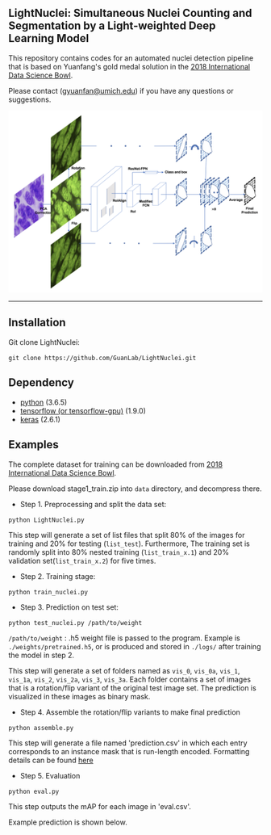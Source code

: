 ## LightNuclei: Simultaneous Nuclei Counting and Segmentation by a Light-weighted Deep Learning Model

This repository contains codes for an automated nuclei detection pipeline that is based on Yuanfang's gold medal solution in the [2018 International Data Science Bowl](https://www.kaggle.com/c/data-science-bowl-2018).

Please contact (gyuanfan@umich.edu) if you have any questions or suggestions.

<p align="left">
<img src="https://github.com/wilzxu/LightNuclei/blob/master/figures/fig1a.png" width="700">
</p>


---

## Installation
Git clone LightNuclei:
```
git clone https://github.com/GuanLab/LightNuclei.git
```

## Dependency
* [python](https://www.python.org) (3.6.5)
* [tensorflow (or tensorflow-gpu)](https://www.tensorflow.org) (1.9.0) 
* [keras](https://keras.io/) (2.6.1)

## Examples


The complete dataset for training can be downloaded from [2018 International Data Science Bowl](https://www.kaggle.com/c/data-science-bowl-2018).

Please download stage1_train.zip into `data` directory, and decompress there.

* Step 1. Preprocessing and split the data set:
```
python LightNuclei.py
```

This step will generate a set of list files that split 80% of the images for training and 20% for testing (`list_test`). Furthermore, The training set is randomly split into 80% nested training (`list_train_x.1`) and 20% validation set(`list_train_x.2`) for five times.

* Step 2. Training stage:
```
python train_nuclei.py
```

* Step 3. Prediction on test set:
```
python test_nuclei.py /path/to/weight
```

`/path/to/weight` : .h5 weight file is passed to the program. Example is `./weights/pretrained.h5`, or is produced and stored in `./logs/` after training the model in step 2.

This step will generate a set of folders named as `vis_0`, `vis_0a`, `vis_1`, `vis_1a`, `vis_2`, `vis_2a`, `vis_3`, `vis_3a`. Each folder contains a set of images that is a rotation/flip variant of the original test image set. The prediction is visualized in these images as binary mask. 


* Step 4. Assemble the rotation/flip variants to make final prediction
```
python assemble.py
```
This step will generate a file named 'prediction.csv' in which each entry corresponds to an instance mask that is run-length encoded. Formatting details can be found [here](https://www.kaggle.com/c/data-science-bowl-2018)



* Step 5. Evaluation
```
python eval.py
```
This step outputs the mAP for each image in 'eval.csv'.

Example prediction is shown below.
<p>
<imcg src="https://github.com/wilzxu/LightNuclei/blob/master/figures/fig2.png">
</p>
